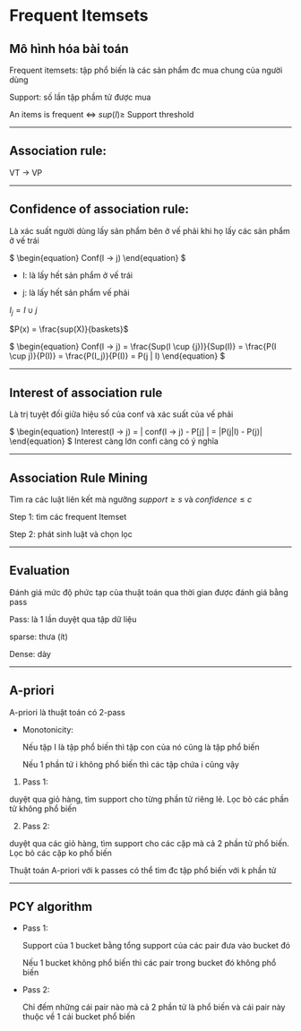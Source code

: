 # Frequent Itemsets

## Mô hình hóa bài toán

Frequent itemsets: tập phổ biến là các sản phẩm đc mua chung của người dùng

Support: số lần tập phầm tử được mua

An items is frequent <=> $sup(I) \geq$ Support threshold

---
## Association rule:

VT -> VP

---
## Confidence of association rule:

Là xác suất người dùng lấy sản phẩm bên ở vế phải khi họ lấy các sản phẩm ở vế trái

$
\begin{equation}
Conf(I -> j)
\end{equation}
$

* I: là lấy hết sản phẩm ở vế trái

* j: là lấy hết sản phẩm vế phải

$I_j = I \cup {j}$

$P(x) = \frac{sup(X)}{baskets}$

$
\begin{equation}
Conf(I -> j) = \frac{Sup(I \cup {j})}{Sup(I)} = \frac{P(I \cup j)}{P(I)} =
\frac{P(I_j)}{P(I)} = P(j | I)
\end{equation}
$


---
## Interest of association rule
Là trị tuyệt đối giữa hiệu số của conf và xác suất của vế phải

$
\begin{equation}
Interest(I -> j) = | conf(I -> j) - P[j] | = |P(j|I) - P(j)|
\end{equation}
$
Interest càng lớn confi càng có ý nghĩa

---
## Association Rule Mining
Tìm ra các luật liên kết mà ngưỡng $support \geq s$ và $confidence \leq c$

Step 1: tìm các frequent Itemset

Step 2: phát sinh luật và chọn lọc

---
## Evaluation
Đánh giá mức độ phức tạp của thuật toán qua thời gian được đánh giá bằng pass

Pass: là 1 lần duyệt qua tập dữ liệu

sparse: thưa (ít)

Dense: dày

---
## A-priori

A-priori là thuật toán có 2-pass
* Monotonicity:

  Nếu tập I là tập phổ biến thì tập con của nó cũng là tập phổ biến

  Nếu 1 phần tử i không phổ biến thì các tập chứa i cũng vậy

1. Pass 1:

  duyệt qua giỏ hàng, tìm support cho từng phần tử riêng lẻ. Lọc bỏ các phần tử không phổ biến

2. Pass 2:

  duyệt qua các giỏ hàng, tìm support cho các cặp mà cả 2 phần tử phổ biến. Lọc bỏ các cặp ko phổ biến

Thuật toán A-priori với k passes có thể tìm đc tập phổ biến với k phần tử

---
## PCY algorithm

* Pass 1:

  Support của 1 bucket bằng tổng support của các pair đưa vào bucket đó

  Nếu 1 bucket không phổ biến thì các pair trong bucket đó không phổ biến

* Pass 2:

  Chỉ đếm những cái pair nào mà cả 2 phần tử là phổ biến và cái pair này thuộc về 1 cái bucket phổ biến